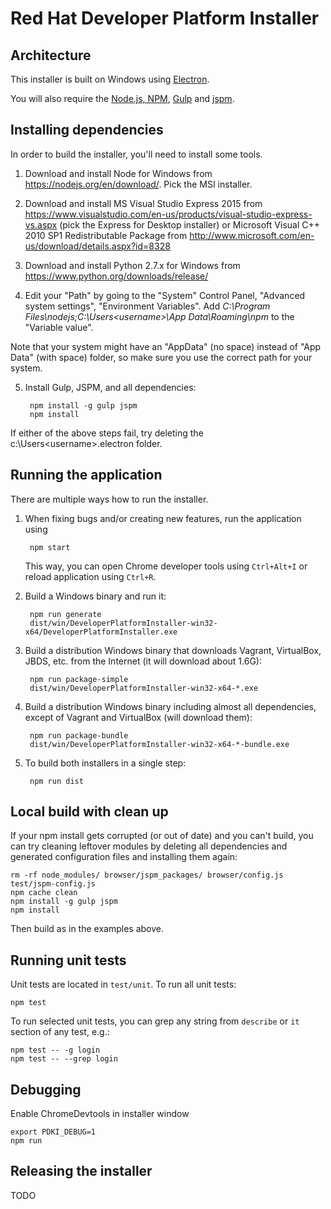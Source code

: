 Red Hat Developer Platform Installer
====================================

Architecture
------------

This installer is built on Windows using [Electron](http://electron.atom.io/).

You will also require the [Node.js, NPM](https://nodejs.org/), [Gulp](http://gulpjs.com/) and [jspm](http://jspm.io/).

Installing dependencies
-----------------------

In order to build the installer, you'll need to install some tools.

1. Download and install Node for Windows from <https://nodejs.org/en/download/>. Pick the MSI installer.

2. Download and install MS Visual Studio Express 2015 from <https://www.visualstudio.com/en-us/products/visual-studio-express-vs.aspx> (pick the Express for Desktop installer) or Microsoft Visual C++ 2010 SP1 Redistributable Package from <http://www.microsoft.com/en-us/download/details.aspx?id=8328>

3. Download and install Python 2.7.x for Windows from <https://www.python.org/downloads/release/>

4. Edit your "Path" by going to the "System" Control Panel, "Advanced system settings", "Environment Variables". Add _C:\Program Files\nodejs;C:\Users\<username>\App Data\Roaming\npm_ to the "Variable value".

Note that your system might have an "AppData" (no space) instead of "App Data" (with space) folder, so make sure you use the correct path for your system.

5. Install Gulp, JSPM, and all dependencies:

        npm install -g gulp jspm
        npm install

If either of the above steps fail, try deleting the c:\Users\<username>\.electron folder.

Running the application
-----------------------

There are multiple ways how to run the installer.

1. When fixing bugs and/or creating new features, run the application using 
        
        npm start
   
   This way, you can open Chrome developer tools using `Ctrl+Alt+I` or reload application using `Ctrl+R`.

2. Build a Windows binary and run it:

        npm run generate
        dist/win/DeveloperPlatformInstaller-win32-x64/DeveloperPlatformInstaller.exe

3. Build a distribution Windows binary that downloads Vagrant, VirtualBox, JBDS, etc. from the Internet (it will download about 1.6G):

        npm run package-simple
        dist/win/DeveloperPlatformInstaller-win32-x64-*.exe

4. Build a distribution Windows binary including almost all dependencies, except of Vagrant and VirtualBox (will download them):
 
        npm run package-bundle
        dist/win/DeveloperPlatformInstaller-win32-x64-*-bundle.exe

5. To build both installers in a single step:

        npm run dist
 
Local build with clean up
-------------------------

If your npm install gets corrupted (or out of date) and you can't build, you can try cleaning leftover modules by deleting all dependencies and generated configuration files and installing them again:

    rm -rf node_modules/ browser/jspm_packages/ browser/config.js test/jspm-config.js
    npm cache clean
    npm install -g gulp jspm
    npm install

Then build as in the examples above.

Running unit tests
------------------

Unit tests are located in `test/unit`. To run all unit tests:

    npm test

To run selected unit tests, you can grep any string from `describe` or `it` section
of any test, e.g.:

    npm test -- -g login
    npm test -- --grep login

Debugging
---------

Enable ChromeDevtools in installer window

    export PDKI_DEBUG=1
    npm run

Releasing the installer
-----------------------

TODO
